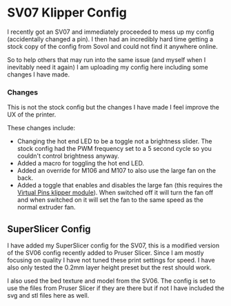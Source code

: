 # SV07 Klipper Config
I recently got an SV07 and immediately proceeded to mess up my config (accidentally changed a pin). I then had an incredibly hard time getting a stock copy of the config from Sovol and could not find it anywhere online.

So to help others that may run into the same issue (and myself when I inevitably need it again) I am uploading my config here including some changes I have made.

### Changes
This is not the stock config but the changes I have made I feel improve the UX of the printer.

These changes include:
- Changing the hot end LED to be a toggle not a brightness slider. The stock config had the PWM frequency set to a 5 second cycle so you couldn't control brightness anyway.
- Added a macro for toggling the hot end LED.
- Added an override for M106 and M107 to also use the large fan on the back.
- Added a toggle that enables and disables the large fan (this requires the [Virtual Pins klipper module](https://github.com/pedrolamas/klipper-virtual-pins)). When switched off it will turn the fan off and when switched on it will set the fan to the same speed as the normal extruder fan.

## SuperSlicer Config
I have added my SuperSlicer config for the SV07, this is a modified version of the SV06 config recently added to Pruser Slicer. Since I am mostly focusing on quality I have not tuned these print settings for speed. I have also only tested the 0.2mm layer height preset but the rest should work.

I also used the bed texture and model from the SV06. The config is set to use the files from Pruser Slicer if they are there but if not I have included the svg and stl files here as well.

